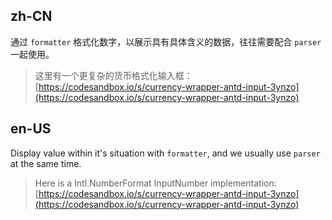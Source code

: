 ## zh-CN

通过 `formatter` 格式化数字，以展示具有具体含义的数据，往往需要配合 `parser` 一起使用。

> 这里有一个更复杂的货币格式化输入框：[https://codesandbox.io/s/currency-wrapper-antd-input-3ynzo](https://codesandbox.io/s/currency-wrapper-antd-input-3ynzo)

## en-US

Display value within it's situation with `formatter`, and we usually use `parser` at the same time.

> Here is a Intl.NumberFormat InputNumber implementation: [https://codesandbox.io/s/currency-wrapper-antd-input-3ynzo](https://codesandbox.io/s/currency-wrapper-antd-input-3ynzo)
